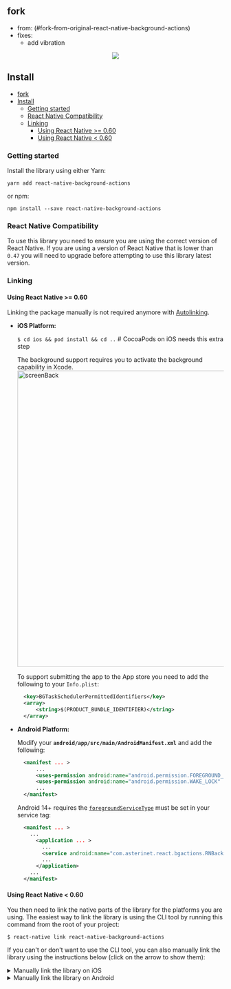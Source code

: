 ## fork 
- from: (#fork-from-original-react-native-background-actions)
- fixes:
  - add vibration


<p align="center">
  <img src="https://i.imgur.com/G8BUzdZ.png" />
</p>

## Install
- [fork](#fork)
- [Install](#install)
  - [Getting started](#getting-started)
  - [React Native Compatibility](#react-native-compatibility)
  - [Linking](#linking)
    - [Using React Native \>= 0.60](#using-react-native--060)
    - [Using React Native \< 0.60](#using-react-native--060-1)

### Getting started
Install the library using either Yarn:

```
yarn add react-native-background-actions
```

or npm:

```
npm install --save react-native-background-actions
```

### React Native Compatibility
To use this library you need to ensure you are using the correct version of React Native. If you are using a version of React Native that is lower than `0.47` you will need to upgrade before attempting to use this library latest version.

### Linking

#### Using React Native >= 0.60
Linking the package manually is not required anymore with [Autolinking](https://github.com/react-native-community/cli/blob/master/docs/autolinking.md).

- **iOS Platform:**

  `$ cd ios && pod install && cd ..` # CocoaPods on iOS needs this extra step
  
  The background support requires you to activate the background capability in Xcode.
  <img width="688" alt="screenBack" src="https://user-images.githubusercontent.com/44206249/72381524-d2490e00-3717-11ea-959c-f95d94e6ae26.png">

  To support submitting the app to the App store you need to add the following to your `Info.plist`:

  ```xml
    <key>BGTaskSchedulerPermittedIdentifiers</key>
    <array>
        <string>$(PRODUCT_BUNDLE_IDENTIFIER)</string>
    </array>
  ```

- **Android Platform:**

  Modify your **`android/app/src/main/AndroidManifest.xml`** and add the following:
  ```xml
    <manifest ... >
        ...
        <uses-permission android:name="android.permission.FOREGROUND_SERVICE" />
        <uses-permission android:name="android.permission.WAKE_LOCK" />
        ...
    </manifest>
  ```

  Android 14+ requires the [`foregroundServiceType`](https://developer.android.com/about/versions/14/changes/fgs-types-required) must be set in your service tag:
  ```xml
    <manifest ... >
      ...
        <application ... >
          ...
          <service android:name="com.asterinet.react.bgactions.RNBackgroundActionsTask" android:foregroundServiceType="shortService"/>
          ...
        </application>
      ...
    </manifest>
  ```
  
  
#### Using React Native < 0.60

You then need to link the native parts of the library for the platforms you are using. The easiest way to link the library is using the CLI tool by running this command from the root of your project:

`$ react-native link react-native-background-actions`

If you can't or don't want to use the CLI tool, you can also manually link the library using the instructions below (click on the arrow to show them):

<details>
<summary>Manually link the library on iOS</summary>

1. In XCode, in the project navigator, right click `Libraries` ➜ `Add Files to [your project's name]`
2. Go to `node_modules` ➜ `react-native-background-actions` and add `RNBackgroundActions.xcodeproj`
3. In XCode, in the project navigator, select your project. Add `libRNBackgroundActions.a` to your project's `Build Phases` ➜ `Link Binary With Libraries`
4. Run your project (`Cmd+R`)<
</details>

<details>
<summary>Manually link the library on Android</summary>

1. Open up `android/app/src/main/java/[...]/MainApplication.java`
  - Add `import com.asterinet.react.bgactions.BackgroundActionsPackage;` to the imports at the top of the file
  - Add `new BackgroundActionsPackage()` to the list returned by the `getPackages()` method
2. Append the following lines to `android/settings.gradle`:
  	```
  	include ':react-native-background-actions'
  	project(':react-native-background-actions').projectDir = new File(rootProject.projectDir, 	'../node_modules/react-native-background-actions/android')
  	```
3. Insert the following lines inside the dependencies block in `android/app/build.gradle`:
  	```
      compile project(':react-native-background-actions')
  	```
</details>
